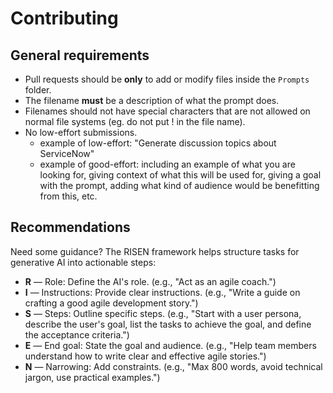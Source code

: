 # Contributing

## General requirements

- Pull requests should be **only** to add or modify files inside the `Prompts` folder.
- The filename **must** be a description of what the prompt does.
- Filenames should not have special characters that are not allowed on normal file systems (eg. do not put ! in the file name).
- No low-effort submissions.
  - example of low-effort: "Generate discussion topics about ServiceNow"
  - example of good-effort: including an example of what you are looking for, giving context of what this will be used for, giving a goal with the prompt, adding what kind of audience would be benefitting from this, etc.

## Recommendations

Need some guidance? The RISEN framework helps structure tasks for generative AI into actionable steps:

- **R** — Role: Define the AI's role. (e.g., "Act as an agile coach.")
- **I** — Instructions: Provide clear instructions. (e.g., "Write a guide on crafting a good agile development story.")
- **S** — Steps: Outline specific steps. (e.g., "Start with a user persona, describe the user's goal, list the tasks to achieve the goal, and define the acceptance criteria.")
- **E** — End goal: State the goal and audience. (e.g., "Help team members understand how to write clear and effective agile stories.")
- **N** — Narrowing: Add constraints. (e.g., "Max 800 words, avoid technical jargon, use practical examples.")
